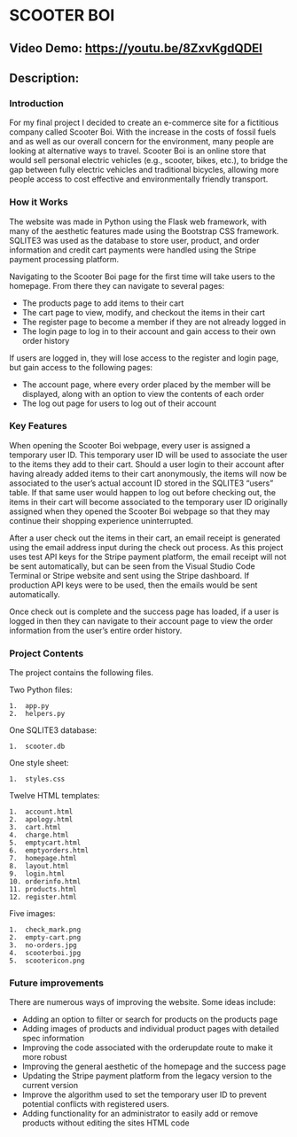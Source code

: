 # SCOOTER BOI

## Video Demo:  <https://youtu.be/8ZxvKgdQDEI>

## Description:


### Introduction

For my final project I decided to create an e-commerce site for a fictitious company called Scooter Boi. With the increase in the costs of fossil fuels and as well as our overall concern for the environment, many people are looking at alternative ways to travel. Scooter Boi is an online store that would sell personal electric vehicles (e.g., scooter, bikes, etc.), to bridge the gap between fully electric vehicles and traditional bicycles, allowing more people access to cost effective and environmentally friendly transport.


### How it Works

The website was made in Python using the Flask web framework, with many of the aesthetic features made using the Bootstrap CSS framework. SQLITE3 was used as the database to store user, product, and order information and credit cart payments were handled using the Stripe payment processing platform.

Navigating to the Scooter Boi page for the first time will take users to the homepage. From there they can navigate to several pages:

-	The products page to add items to their cart
-	The cart page to view, modify, and checkout the items in their cart
-	The register page to become a member if they are not already logged in
-	The login page to log in to their account and gain access to their   own order history

If users are logged in, they will lose access to the register and login page, but gain access to the following pages:

-	The account page, where every order placed by the member will be displayed, along with an option to view the contents of each order
-	The log out page for users to log out of their account


### Key Features

When opening the Scooter Boi webpage, every user is assigned a temporary user ID. This temporary user ID will be used to associate the user to the items they add to their cart. Should a user login to their account after having already added items to their cart anonymously, the items will now be associated to the user’s actual account ID stored in the SQLITE3 “users” table. If that same user would happen to log out before checking out, the items in their cart will become associated to the temporary user ID originally assigned when they opened the Scooter Boi webpage so that they may continue their shopping experience uninterrupted.

After a user check out the items in their cart, an email receipt is generated using the email address input during the check out process. As this project uses test API keys for the Stripe payment platform, the email receipt will not be sent automatically, but can be seen from the Visual Studio Code Terminal or Stripe website and sent using the Stripe dashboard. If production API keys were to be used, then the emails would be sent automatically.

Once check out is complete and the success page has loaded, if a user is logged in then they can navigate to their account page to view the order information from the user’s entire order history.


### Project Contents

The project contains the following files.

Two Python files:

    1.	app.py
    2.	helpers.py

One SQLITE3 database:

    1.	scooter.db

One style sheet:

    1.	styles.css

Twelve HTML templates:

    1.	account.html
    2.	apology.html
    3.	cart.html
    4.	charge.html
    5.	emptycart.html
    6.	emptyorders.html
    7.	homepage.html
    8.	layout.html
    9.	login.html
    10.	orderinfo.html
    11.	products.html
    12.	register.html

Five images:

    1.	check_mark.png
    2.	empty-cart.png
    3.	no-orders.jpg
    4.	scooterboi.jpg
    5.	scootericon.png


### Future improvements

There are numerous ways of improving the website. Some ideas include:

-	Adding an option to filter or search for products on the products page
-	Adding images of products and individual product pages with detailed spec information
-	Improving the code associated with the orderupdate route to make it more robust
-	Improving the general aesthetic of the homepage and the success page
-	Updating the Stripe payment platform from the legacy version to the current version
-	Improve the algorithm used to set the temporary user ID to prevent potential conflicts with registered users.
-	Adding functionality for an administrator to easily add or remove products without editing the sites HTML code